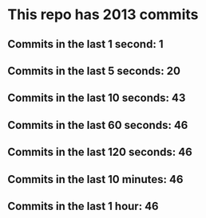 # This repo has 2013 commits

## Commits in the last 1 second: 1
## Commits in the last 5 seconds: 20
## Commits in the last 10 seconds: 43
## Commits in the last 60 seconds: 46
## Commits in the last 120 seconds: 46
## Commits in the last 10 minutes: 46
## Commits in the last 1 hour: 46
